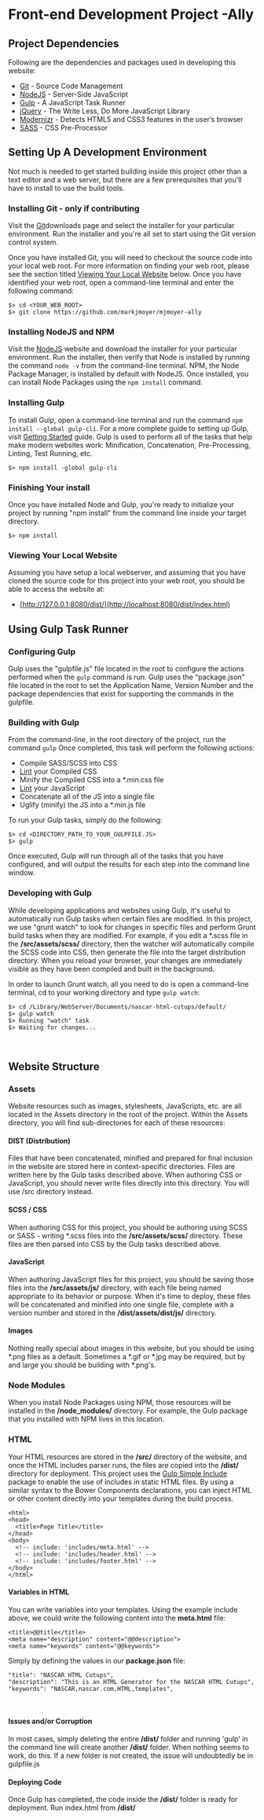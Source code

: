 # Front-end Development Project -Ally

## Project Dependencies

Following are the dependencies and packages used in developing this website:

* [Git](http://git-scm.com/) - Source Code Management
* [NodeJS](http://nodejs.org/) - Server-Side JavaScript
* [Gulp](http://gulpjs.com/) - A JavaScript Task Runner
* [jQuery](http://jquery.com/) - The Write Less, Do More JavaScript Library
* [Modernizr](http://modernizr.com/) - Detects HTML5 and CSS3 features in the user’s browser
* [SASS](http://sass.org/) - CSS Pre-Processor

## Setting Up A Development Environment

Not much is needed to get started building inside this project other than a text editor and a
web server, but there are a few prerequisites that you'll have to install to use the build tools.

### Installing Git - only if contributing
Visit the [Git](https://git-scm.com/book/en/v2/Getting-Started-Installing-Git)downloads page and
select the installer for your particular environment. Run the installer and you're all set to
start using the Git version control system.

Once you have installed Git, you will need to checkout the source code into your local web root.
For more information on finding your web root, please see the section titled [Viewing Your Local
Website](#lws) below. Once you have identified your web root, open a command-line terminal and
enter the following command:

    $> cd <YOUR_WEB_ROOT>
    $> git clone https://github.com/markjmoyer/mjmoyer-ally

### Installing NodeJS and NPM
Visit the [NodeJS](http://nodejs.org/) website and download the installer for your particular
environment. Run the installer, then verify that Node is installed by running the command
`node -v` from the command-line terminal. NPM, the Node Package Manager, is installed by default
with NodeJS. Once installed, you can install Node Packages using the `npm install` command.

### Installing Gulp
To install Gulp, open a command-line terminal and run the command `npm install --global gulp-cli`. For a more
complete guide to setting up Gulp, visit [Getting Started](https://gulpjs.com/docs/en/getting-started/quick-start) guide. Gulp is used to perform all of the tasks that help make modern websites work: Minification, Concatenation,
Pre-Processing, Linting, Test Running, etc.

    $> npm install -global gulp-cli

### Finishing Your install
Once you have installed Node and Gulp, you're ready to initialize your project by running
"npm install" from the command line inside your target directory.

    $> npm install

### Viewing Your Local Website
Assuming you have setup a local webserver, and assuming that you have cloned the source code for
this project into your web root, you should be able to access the website at:

* [http://127.0.0.1:8080/dist/](http://localhost:8080/dist/index.html)

## Using Gulp Task Runner

### Configuring Gulp
Gulp uses the "gulpfile.js" file located in the root to configure the actions performed when the
`gulp` command is run. Gulp uses the "package.json" file located in the root to set the Application
Name, Version Number and the package dependencies that exist for supporting the commands in the
gulpfile.

### Building with Gulp
From the command-line, in the root directory of the project, run the command `gulp`
Once completed, this task will perform the following actions:

* Compile SASS/SCSS into CSS
* [Lint](http://csslint.net/) your Compiled CSS
* Minify the Compiled CSS into a *.min.css file
* [Lint](http://jshint.com/) your JavaScript
* Concatenate all of the JS into a single file
* Uglify (minify) the JS into a *.min.js file

To run your Gulp tasks, simply do the following:

    $> cd <DIRECTORY_PATH_TO_YOUR_GULPFILE.JS>
    $> gulp

Once executed, Gulp will run through all of the tasks that you have configured, and will output the
results for each step into the command line window.

### Developing with Gulp
While developing applications and websites using Gulp, it's useful to automatically run Gulp tasks
when certain files are modified. In this project, we use "grunt watch" to look for changes in
specific files and perform Grunt build tasks when they are modified. For example, if you edit a
*.scss file in the __/src/assets/scss/__ directory, then the watcher will automatically compile the
SCSS code into CSS, then generate the file into the target distribution directory. When you reload
your browser, your changes are immediately visible as they have been compiled and built in the background.

In order to launch Grunt watch, all you need to do is open a command-line terminal, cd to your working
directory and type `gulp watch`:

    $> cd /Library/WebServer/Documents/nascar-html-cutups/default/
    $> gulp watch
    $> Running "watch" task
    $> Waiting for changes...

&nbsp;

## Website Structure

### Assets
Website resources such as images, stylesheets, JavaScripts, etc. are all located in the Assets
directory in the root of the project. Within the Assets directory, you will find sub-directories
for each of these resources:

#### DIST (Distribution)
Files that have been concatenated, minified and prepared for final inclusion in the website are
stored here in context-specific directories. Files are written here by the Gulp tasks described
above. When authoring CSS or JavaScript, you should never write files directly into this directory.
You will use /src directory instead.

#### SCSS / CSS
When authoring CSS for this project, you should be authoring using SCSS or SASS - writing \*.scss
files into the __/src/assets/scss/__ directory. These files are then parsed into CSS by the Gulp
tasks described above.

#### JavaScript
When authoring JavaScript files for this project, you should be saving those files into the
__/src/assets/js/__ directory, with each file being named appropriate to its behavior or purpose.
When it's time to deploy, these files will be concatenated and minified into one single file,
complete with a version number and stored in the __/dist/assets/dist/js/__ directory.

#### Images
Nothing really special about images in this website, but you should be using \*.png
files as a default. Sometimes a \*.gif or \*.jpg may be required, but by and large
you should be building with \*.png's.

### Node Modules
When you install Node Packages using NPM, those resources will be installed in the __/node_modules/__
directory. For example, the Gulp package that you installed with NPM lives in this location.

### HTML
Your HTML resources are stored in the __/src/__ directory of the website, and once the HTML includes
parser runs, the files are copied into the __/dist/__ directory for deployment. This project uses the
[Gulp Simple Include](https://www.npmjs.org/package/grunt-simple-include) package to enable the use
of includes in static HTML files. By using a similar syntax to the Bower Components declarations, you
can inject HTML or other content directly into your templates during the build process.

    <html>
    <head>
      <title>Page Title</title>
    </head>
    <body>
      <!-- include: 'includes/meta.html' -->
      <!-- include: 'includes/header.html' -->
      <!-- include: 'includes/footer.html' -->
    </body>
    </html>


#### Variables in HTML
You can write variables into your templates. Using the example include
above, we could write the following content into the __meta.html__ file:

    <title>@@title</title>
    <meta name="description" content="@@description">
    <meta name="keywords" content="@@keywords">

Simply by defining the values in our __package.json__ file:

    "title": "NASCAR HTML Cutups",
    "description": "This is an HTML Generator for the NASCAR HTML Cutups",
    "keywords": "NASCAR,nascar.com,HTML,templates",

&nbsp;

#### Issues and/or Corruption
In most cases, simply deleting the entire __/dist/__ folder and running 'gulp' in the command line
will create another __/dist/__ folder. When nothing seems to work, do this. If a new folder is not
created, the issue will undoubtedly be in gulpfile.js

#### Deploying Code

Once Gulp has completed, the code inside the __/dist/__ folder is ready for deployment. Run index.html
from __/dist/__
